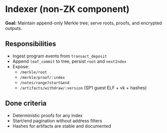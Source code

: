 # Indexer (non-ZK component)

**Goal:** Maintain append-only Merkle tree; serve roots, proofs, and encrypted outputs.

## Responsibilities
- Ingest program events from `transact_deposit`
- Append `leaf_commit` to tree, persist `root` and `nextIndex`
- Expose:
  - `/merkle/root`
  - `/merkle/proof/:index`
  - `/notes/range?start&end`
  - `/artifacts/withdraw/:version` (SP1 guest ELF + vk + hashes)

## Done criteria
- Deterministic proofs for any index
- Start/end pagination without address filters
- Hashes for artifacts are stable and documented